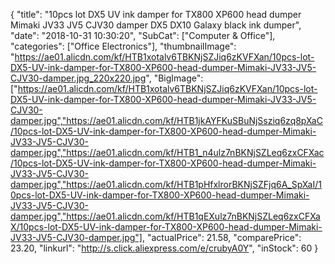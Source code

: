 {
	"title": "10pcs lot DX5 UV ink damper for TX800 XP600 head dumper Mimaki JV33 JV5 CJV30 damper DX5 DX10 Galaxy black ink dumper",
	"date": "2018-10-31 10:30:20",
	"SubCat": ["Computer & Office"],
	"categories": ["Office Electronics"],
	"thumbnailImage": "https://ae01.alicdn.com/kf/HTB1xotalv6TBKNjSZJiq6zKVFXan/10pcs-lot-DX5-UV-ink-damper-for-TX800-XP600-head-dumper-Mimaki-JV33-JV5-CJV30-damper.jpg_220x220.jpg",
	"BigImage": ["https://ae01.alicdn.com/kf/HTB1xotalv6TBKNjSZJiq6zKVFXan/10pcs-lot-DX5-UV-ink-damper-for-TX800-XP600-head-dumper-Mimaki-JV33-JV5-CJV30-damper.jpg","https://ae01.alicdn.com/kf/HTB1jkAYFKuSBuNjSsziq6zq8pXaC/10pcs-lot-DX5-UV-ink-damper-for-TX800-XP600-head-dumper-Mimaki-JV33-JV5-CJV30-damper.jpg","https://ae01.alicdn.com/kf/HTB1_n4ulz7nBKNjSZLeq6zxCFXac/10pcs-lot-DX5-UV-ink-damper-for-TX800-XP600-head-dumper-Mimaki-JV33-JV5-CJV30-damper.jpg","https://ae01.alicdn.com/kf/HTB1pHfxlrorBKNjSZFjq6A_SpXaI/10pcs-lot-DX5-UV-ink-damper-for-TX800-XP600-head-dumper-Mimaki-JV33-JV5-CJV30-damper.jpg","https://ae01.alicdn.com/kf/HTB1qEXulz7nBKNjSZLeq6zxCFXaX/10pcs-lot-DX5-UV-ink-damper-for-TX800-XP600-head-dumper-Mimaki-JV33-JV5-CJV30-damper.jpg"],
	"actualPrice": 21.58,
	"comparePrice": 23.20,
	"linkurl": "http://s.click.aliexpress.com/e/crubyA0Y",
	"inStock": 60
}
